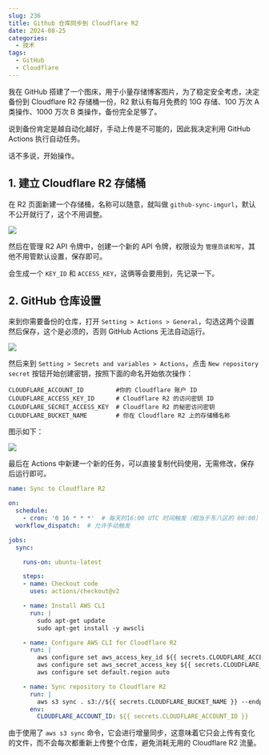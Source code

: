 ```yaml
---
slug: 236
title: Github 仓库同步到 Cloudflare R2
date: 2024-08-25
categories: 
  - 技术
tags: 
  - GitHub
  - Cloudflare
---
```


我在 GitHub 搭建了一个图床，用于小量存储博客图片，为了稳定安全考虑，决定备份到 Cloudflare R2 存储桶一份，R2 默认有每月免费的 10G 存储、100 万次 A 类操作、1000 万次 B 类操作，备份完全足够了。

说到备份肯定是越自动化越好，手动上传是不可能的，因此我决定利用 GitHub Actions 执行自动任务。

话不多说，开始操作。

## 1. 建立 Cloudflare R2 存储桶

在 R2 页面新建一个存储桶，名称可以随意，就叫做 `github-sync-imgurl`，默认不公开就行了，这个不用调整。

![](https://imgurl.zishu.me/2024/08/1724553937361.webp)

然后在管理 R2 API 令牌中，创建一个新的 API 令牌，权限设为 `管理员读和写`，其他不用管默认设置，保存即可。

会生成一个 `KEY_ID` 和 `ACCESS_KEY`，这俩等会要用到，先记录一下。

## 2. GitHub 仓库设置

来到你需要备份的仓库，打开 `Setting > Actions > General`，勾选这两个设置然后保存，这个是必须的，否则 GitHub Actions 无法自动运行。

![](https://imgurl.zishu.me/2024/08/1724554184492.webp)

然后来到 `Setting > Secrets and variables > Actions`，点击 `New repository secret` 按钮开始创建密钥，按照下面的命名开始依次操作：

```shell
CLOUDFLARE_ACCOUNT_ID         #你的 Cloudflare 账户 ID
CLOUDFLARE_ACCESS_KEY_ID      # Cloudflare R2 的访问密钥 ID
CLOUDFLARE_SECRET_ACCESS_KEY  # Cloudflare R2 的秘密访问密钥
CLOUDFLARE_BUCKET_NAME        # 你在 Cloudflare R2 上的存储桶名称
```

图示如下：

![](https://imgurl.zishu.me/2024/08/1724554376324.webp)

最后在 Actions 中新建一个新的任务，可以直接复制代码使用，无需修改，保存后运行即可。

```yml
name: Sync to Cloudflare R2

on:
  schedule:
    - cron: '0 16 * * *'  # 每天的16:00 UTC 时间触发（相当于东八区的 00:00）
  workflow_dispatch:  # 允许手动触发

jobs:
  sync:

    runs-on: ubuntu-latest

    steps:
    - name: Checkout code
      uses: actions/checkout@v2

    - name: Install AWS CLI
      run: |
        sudo apt-get update
        sudo apt-get install -y awscli

    - name: Configure AWS CLI for Cloudflare R2
      run: |
        aws configure set aws_access_key_id ${{ secrets.CLOUDFLARE_ACCESS_KEY_ID }}
        aws configure set aws_secret_access_key ${{ secrets.CLOUDFLARE_SECRET_ACCESS_KEY }}
        aws configure set default.region auto

    - name: Sync repository to Cloudflare R2
      run: |
        aws s3 sync . s3://${{ secrets.CLOUDFLARE_BUCKET_NAME }} --endpoint-url=https://${{ secrets.CLOUDFLARE_ACCOUNT_ID }}.r2.cloudflarestorage.com --delete --exclude ".git/*"
      env:
        CLOUDFLARE_ACCOUNT_ID: ${{ secrets.CLOUDFLARE_ACCOUNT_ID }}
```

由于使用了 `aws s3 sync` 命令，它会进行增量同步，这意味着它只会上传有变化的文件，而不会每次都重新上传整个仓库，避免消耗无用的 Cloudflare R2 流量。

